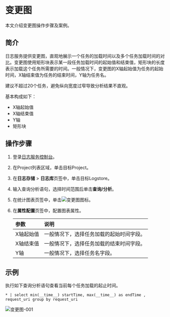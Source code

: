 # 变更图

本文介绍变更图操作步骤及案例。

## 简介

日志服务提供变更图，直观地展示一个任务的加载时间以及多个任务加载时间的对比。变更图使用矩形块表示某一段任务加载时间的起始值和结束值，矩形块的长度表示加载这个任务所需要的时间。一般情况下，变更图的X轴起始值为任务的起始时间，X轴结束值为任务的结束时间，Y轴为任务名。

建议不超过20个任务，避免纵向宽度过窄导致分析结果不直观。

基本构成如下：

-   X轴起始值
-   X轴结束值
-   Y轴
-   矩形块

## 操作步骤

1.  登录[日志服务控制台](https://sls.console.aliyun.com)。

2.  在Project列表区域，单击目标Project。

3.  在**日志存储** \> **日志库**页签中，单击目标Logstore。

4.  输入查询分析语句，选择时间范围后单击**查询/分析**。

5.  在统计图表页签中，单击![变更图](https://static-aliyun-doc.oss-accelerate.aliyuncs.com/assets/img/zh-CN/8665565951/p125240.png)图标。

6.  在**属性配置**页签中，配置图表属性。

    |参数|说明|
    |:-|:-|
    |X轴起始值|一般情况下，选择任务加载的起始时间字段。|
    |X轴结束值|一般情况下，选择任务加载的结束时间字段。|
    |Y轴|一般情况下，选择任务名字段。|


## 示例

执行如下查询分析语句查看当前每个任务加载的起止时间。

```
* | select min(__time__) startTime, max(__time__) as endTime , request_uri group by request_uri
```

![变更图-001](https://static-aliyun-doc.oss-accelerate.aliyuncs.com/assets/img/zh-CN/6001723061/p125241.png)

